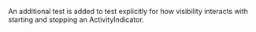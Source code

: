 An additional test is added to test explicitly for how visibility interacts with starting and stopping an ActivityIndicator.

